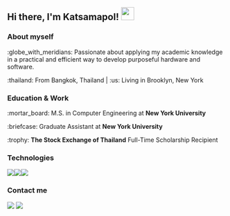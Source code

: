 ## Hi there, I'm Katsamapol! <img src="https://raw.githubusercontent.com/MartinHeinz/MartinHeinz/master/wave.gif" width="30px">


### About myself
<p>:globe_with_meridians: Passionate about applying my academic knowledge in a practical and efficient way to develop purposeful hardware and software.</p>
<p>:thailand: From Bangkok, Thailand | :us: Living in Brooklyn, New York</p>

### Education & Work
<p>:mortar_board: M.S. in Computer Engineering at <strong>New York University</strong></p>
<p>:briefcase: Graduate Assistant at <strong>New York University</strong></p>
<P>:trophy: <strong>The Stock Exchange of Thailand</strong> Full-Time Scholarship Recipient<p>

### Technologies
<img src="https://img.icons8.com/color/42/000000/c-programming.png"/><img src="https://img.icons8.com/color/42/000000/python.png"/><img src="https://img.icons8.com/fluency/42/000000/matlab.png"/>

### Contact me
 <a href="https://www.linkedin.com/in/katsamapol/"><img src="https://img.shields.io/badge/-katsamapol-blue?style=flat-square&logo=Linkedin&logoColor=white&link=https://www.linkedin.com/in/katsamapol/" /></a> <a href="mailto:katsamapetch@gmail.com"><img src="https://img.shields.io/badge/-katsamapetch@gmail.com-d14836?style=flat-square&logo=Gmail&logoColor=white&link=mailto:katsamapetch@gmail.com" /></a>
